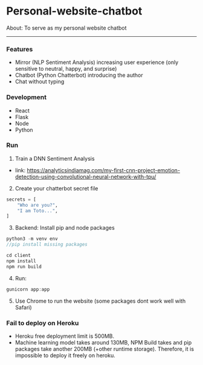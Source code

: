 # Personal-website-chatbot
About: To serve as my personal website chatbot 

<hr/>
 
 
### Features
* Mirror (NLP Sentiment Analysis) increasing user experience (only sensitive to neutral, happy, and surprise)
* Chatbot (Python Chatterbot) introducing the author
* Chat without typing

### Development
* React
* Flask
* Node
* Python

### Run


1. Train a DNN Sentiment Analysis 
* link: https://analyticsindiamag.com/my-first-cnn-project-emotion-detection-using-convolutional-neural-network-with-tpu/ 

2. Create your chatterbot secret file
``` python
secrets = [
    "Who are you?",
    "I am Toto...",
] 
```
3. Backend: Install pip and node packages
``` javascript
python3 -m venv env
//pip install missing packages 
```
``` javascript
cd client
npm install
npm run build
```

4. Run:
``` javascript
gunicorn app:app
```

5. Use Chrome to run the website (some packages dont work well with Safari)

### Fail to deploy on Heroku
* Heroku free deployment limit is 500MB.
* Machine learning model takes around 130MB, NPM Build takes and pip packages take another 200MB (+other runtime storage). Therefore, it is impossible to deploy it freely on heroku.



